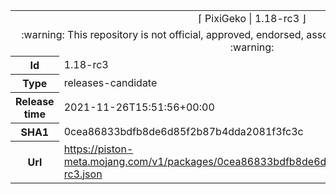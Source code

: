 <html><table>
<tr><td colspan="2" align="center"><img width="0" height="0"><br/>⌈ PixiGeko | 1.18-rc3 ⌋<br/><img width="0" height="0"></td></tr>
<tr><td colspan="2" align="center"><img width="0" height="0"><br/>
:warning: This repository is not official, approved, endorsed, associated or connected with Mojang :warning:
<br/><img width="0" height="0"></td></tr>
<tr><th>Id</th><td>1.18-rc3</td></tr>
<tr><th>Type</th><td>releases-candidate</td></tr>
<tr><th>Release time</th><td>2021-11-26T15:51:56+00:00</td></tr>
<tr><th>SHA1</th><td>0cea86833bdfb8de6d85f2b87b4dda2081f3fc3c</td></tr>
<tr><th>Url</th><td><a href="https://piston-meta.mojang.com/v1/packages/0cea86833bdfb8de6d85f2b87b4dda2081f3fc3c/1.18-rc3.json">https://piston-meta.mojang.com/v1/packages/0cea86833bdfb8de6d85f2b87b4dda2081f3fc3c/1.18-rc3.json</a></td></tr>